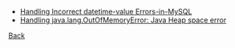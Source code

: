 * [Handling Incorrect datetime-value Errors-in-MySQL](https://github.com/hmislk/hmis/wiki/Handling-Incorrect-datetime-value-Errors-in-MySQL)
* [Handling java.lang.OutOfMemoryError: Java Heap space error](https://github.com/hmislk/hmis/wiki/Increasing-Heap-Memory-in-Payara-Server-via-Admin-Console)

[Back](https://github.com/hmislk/hmis/wiki/Developer-Manual)